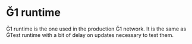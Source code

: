 # Ğ1 runtime

Ğ1 runtime is the one used in the production Ğ1 network.
It is the same as ĞTest runtime with a bit of delay on updates necessary to test them.